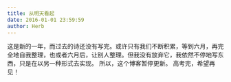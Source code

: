 ```yaml
---
title: 从明天看起
date: 2016-01-01 23:59:59
author: Herb
---
```

这是新的一年，而过去的诗还没有写完。或许只有我们不断积累，等到六月，再完全地自我整理，也或者六月后，让别人整理。但我没有放弃它，我依然不停地写东西，只是在以另一种形式去实现。
所以，这个博客暂停更新。
高考完，希望再见！